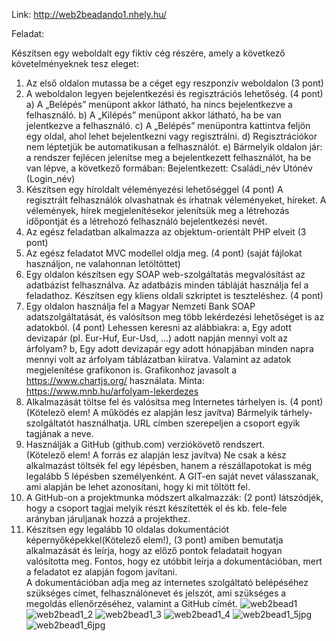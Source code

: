 Link: http://web2beadando1.nhely.hu/

Feladat:

Készítsen egy weboldalt egy fiktív cég részére, amely a következő követelményeknek tesz eleget: 
1.	Az első oldalon mutassa be a céget egy reszponzív weboldalon	(3 pont)
2.	A weboldalon legyen bejelentkezési és regisztrációs lehetőség. 	(4 pont)
a) A „Belépés” menüpont akkor látható, ha nincs bejelentkezve a felhasználó.
b) A „Kilépés” menüpont akkor látható, ha be van jelentkezve a felhasználó.
c) A „Belépés” menüpontra kattintva feljön egy oldal, ahol lehet bejelentkezni vagy regisztrálni.
d) Regisztrációkor nem léptetjük be automatikusan a felhasználót.
e) Bármelyik oldalon jár: a rendszer fejlécen jelenítse meg a bejelentkezett felhasználót, ha be van lépve, a következő formában: Bejelentkezett: Családi_név Utónév (Login_név)
3.	Készítsen egy híroldalt véleményezési lehetőséggel	(4 pont)
A regisztrált felhasználók olvashatnak és írhatnak véleményeket, híreket. A vélemények, hírek megjelenítésekor jelenítsük meg a létrehozás időpontját és a létrehozó felhasználó bejelentkezési nevét. 
4.	Az egész feladatban alkalmazza az objektum-orientált PHP elveit	(3 pont)
5.	Az egész feladatot MVC modellel oldja meg. (4 pont)
(saját fájlokat használjon, ne valahonnan letöltöttet) 	
6.	Egy oldalon készítsen egy SOAP web-szolgáltatás megvalósítást az adatbázist felhasználva. 
Az adatbázis minden tábláját használja fel a feladathoz.
Készítsen egy kliens oldali szkriptet is teszteléshez. 	(4 pont)
7.	Egy oldalon használja fel a Magyar Nemzeti Bank SOAP adatszolgáltatását, és valósítson meg több lekérdezési lehetőséget is az adatokból. 	(4 pont)
Lehessen keresni az alábbiakra:
a, Egy adott devizapár (pl. Eur-Huf, Eur-Usd, …) adott napján mennyi volt az árfolyam?
b, Egy adott devizapár egy adott hónapjában minden napra mennyi volt az árfolyam táblázatban kiíratva. Valamint az adatok megjelenítése grafikonon is. Grafikonhoz javasolt a https://www.chartjs.org/ használata. Minta: https://www.mnb.hu/arfolyam-lekerdezes 
8.	Alkalmazását töltse fel és valósítsa meg Internetes tárhelyen is. 		(4 pont)
(Kötelező elem! A működés ez alapján lesz javítva)	Bármelyik tárhely-szolgáltatót használhatja.  URL címben szerepeljen a csoport egyik tagjának a neve.
9.	Használják a GitHub (github.com) verziókövető rendszert. 			
(Kötelező elem! A forrás ez alapján lesz javítva) 
Ne csak a kész alkalmazást töltsék fel egy lépésben, hanem a részállapotokat is még legalább 5 lépésben személyenként.
A GIT-en saját nevet válasszanak, ami alapján be lehet azonosítani, hogy ki mit töltött fel.
10.	A GitHub-on a projektmunka módszert alkalmazzák: 			(2 pont)
látszódjék, hogy a csoport tagjai melyik részt készítették el és kb. fele-fele arányban járuljanak hozzá a projekthez.
11.	Készítsen egy legalább 10 oldalas dokumentációt képernyőképekkel(Kötelező elem!),	(3 pont)
amiben bemutatja alkalmazását és leírja, hogy az előző pontok feladatait hogyan valósította meg. Fontos, hogy ez utóbbit leírja a dokumentációban, mert a feladatot ez alapján fogom javítani.  
A dokumentációban adja meg az internetes szolgáltató belépéséhez szükséges címet, felhasználónevet és jelszót, ami szükséges a megoldás ellenőrzéséhez, valamint a GitHub címét.
![web2bead1](https://github.com/schillerviktor/web2beadando1/assets/46298416/3bb23921-d774-40c2-9233-b2edd1311831)
![web2bead1_2](https://github.com/schillerviktor/web2beadando1/assets/46298416/ee7c5e50-0d0a-44f8-822a-27cdb48fb4c5)
![web2bead1_3](https://github.com/schillerviktor/web2beadando1/assets/46298416/709adeac-0da7-4374-bb15-ba67e09e9d53)
![web2bead1_4](https://github.com/schillerviktor/web2beadando1/assets/46298416/6721345a-f3de-4d1a-97a5-0c17d656e855)
![web2bead1_5jpg](https://github.com/schillerviktor/web2beadando1/assets/46298416/9f106912-30de-44c2-92e9-faa4625b5302)
![web2bead1_6jpg](https://github.com/schillerviktor/web2beadando1/assets/46298416/6ae8a2a3-b829-4028-b781-79af6341f57a)
